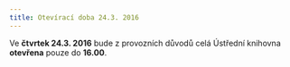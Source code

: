 ```yaml
---
title: Otevírací doba 24.3. 2016
---
```


Ve **čtvrtek 24.3. 2016** bude z provozních důvodů celá Ústřední knihovna **otevřena** pouze do **16.00**.
